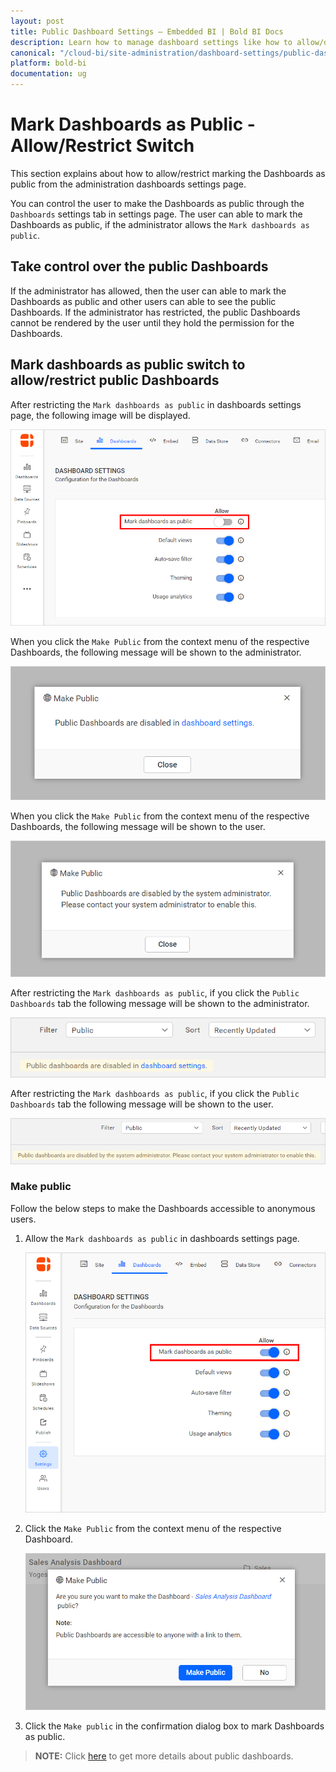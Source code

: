 ```yaml
---
layout: post
title: Public Dashboard Settings – Embedded BI | Bold BI Docs
description: Learn how to manage dashboard settings like how to allow/deny marking dashboard as public in Bold BI Embedded.
canonical: "/cloud-bi/site-administration/dashboard-settings/public-dashboards/"
platform: bold-bi
documentation: ug
---
```


# Mark Dashboards as Public - Allow/Restrict Switch

This section explains about how to allow/restrict marking the Dashboards as public from the administration dashboards settings page.

You can control the user to make the Dashboards as public through the `Dashboards` settings tab in settings page. The user can able to mark the Dashboards as public, if the administrator allows the `Mark dashboards as public`.

## Take control over the public Dashboards

If the administrator has allowed, then the user can able to mark the Dashboards as public and other users can able to see the public Dashboards.
If the administrator has restricted, the public Dashboards cannot be rendered by the user until they hold the permission for the Dashboards.

## Mark dashboards as public switch to allow/restrict public Dashboards

After restricting the `Mark dashboards as public` in dashboards settings page, the following image will be displayed.

![Click on dashboardsettings icon](/static/assets/embedded/site-administration/images/dashboard-settings.png)

When you click the `Make Public` from the context menu of the respective Dashboards, the following message will be shown to the administrator.

![Click on makepublic icon](/static/assets/embedded/site-administration/images/makepublic-admin.png)

When you click the `Make Public` from the context menu of the respective Dashboards, the following message will be shown to the user.

![Click on makepublic icon](/static/assets/embedded/site-administration/images/makepublic-user.png)

After restricting the `Mark dashboards as public`, if you click the `Public Dashboards` tab the following message will be shown to the administrator.
 
![Click on publicdashboard icon](/static/assets/embedded/site-administration/images/publicdashboard-admin.png)

After restricting the `Mark dashboards as public`, if you click the `Public Dashboards` tab the following message will be shown to the user.
 
![Click on publicdashboard icon](/static/assets/embedded/site-administration/images/publicdashboard-user.png)

### Make public

Follow the below steps to make the Dashboards accessible to anonymous users.

1. Allow the `Mark dashboards as public` in dashboards settings page.

   ![Click on dashboard-settings-on icon](/static/assets/embedded/site-administration/images/dashboard-settings-on.png)

2. Click the `Make Public` from the context menu of the respective Dashboard.

   ![Click on makepublic icon](/static/assets/embedded/site-administration/images/makepublic.png)

3. Click the `Make public` in the confirmation dialog box to mark Dashboards as public.
 
> **NOTE:**  Click [here](/embedded-bi/working-with-dashboards/share-dashboards/public-dashboards/) to get more details about public dashboards.
